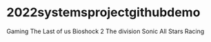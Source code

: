 # 2022systemsprojectgithubdemo
Gaming
The Last of us
Bioshock 2
The division
Sonic All Stars Racing
